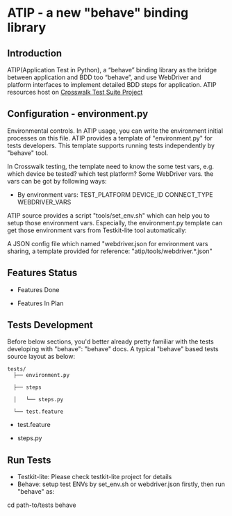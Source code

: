 ATIP - a new "behave" binding library
===============

## Introduction

ATIP(Application Test in Python), a “behave” binding library as the bridge between application and BDD too “behave”, and use WebDriver and platform interfaces to implement detailed BDD steps for application. ATIP resources host on [Crosswalk Test Suite Project](https://github.com/crosswalk-project/crosswalk-test-suite/tree/master/tools/atip)

## Configuration - environment.py

Environmental controls. In ATIP usage, you can write the environment initial processes on this file. ATIP provides a template of "environment.py" for tests developers. This template supports running tests independently by "behave" tool.

In Crosswalk testing, the template need to know the some test vars, e.g. which device be tested? which test platform? Some WebDriver vars. the vars can be got by following ways:

* By environment vars:
TEST_PLATFORM
DEVICE_ID
CONNECT_TYPE
WEBDRIVER_VARS

ATIP source provides a script "tools/set_env.sh" which can help you to setup those environment vars. Especially, the environment.py template can get those environment vars from Testkit-lite tool automatically:

A JSON config file which named "webdriver.json for environment vars sharing, a template provided for reference: "atip/tools/webdriver.*.json"

## Features Status

* Features Done

* Features In Plan

## Tests Development
Before below sections, you'd better already pretty familiar with the tests developing with "behave": "behave" docs. A typical "behave" based tests source layout as below:

```
tests/
  ├── environment.py

  ├── steps

  │   └── steps.py

  └── test.feature
```

* test.feature

* steps.py

## Run Tests 

* Testkit-lite: Please check testkit-lite project for details
* Behave: setup test ENVs by set_env.sh or webdriver.json firstly, then run "behave" as:

cd path-to/tests
behave


